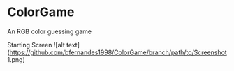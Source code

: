 # ColorGame
An RGB color guessing game

Starting Screen
![alt text](https://github.com/bfernandes1998/ColorGame/branch/path/to/Screenshot 1.png)

